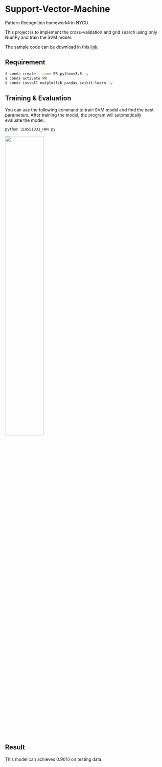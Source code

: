 # Support-Vector-Machine
Pattern Recognition homework4 in NYCU.  

This project is to implement the cross-validation and grid search using only NumPy and train the SVM model.

The sample code can be download in this [link](https://github.com/NCTU-VRDL/CS_AT0828/tree/main/HW4).

## Requirement
```bash
$ conda create --name PR python=3.8 -y
$ conda activate PR
$ conda install matplotlib pandas scikit-learn -y
```

## Training & Evaluation
You can use the following command to train SVM model and find the best parameters. After training the model, the program will automatically evaluate the model.

```bash
python 310551031_HW4.py
```

<p float="left">
  <img src="https://user-images.githubusercontent.com/44439517/174540562-80b546b5-0e07-458b-9968-3aa822a81884.png" width="50%" height="50%"/>
</p>

## Result
This model can achieves 0.9010 on testing data.
